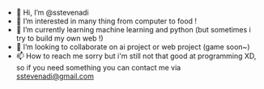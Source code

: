 - 👋 Hi, I’m @sstevenadi
- 👀 I’m interested in many thing from computer to food !
- 🌱 I’m currently learning machine learning and python (but sometimes i try to build my own web !)
- 💞️ I’m looking to collaborate on ai project or web project (game soon~)
- 📫 How to reach me sorry but i'm still not that good at programming XD, so if you need something you can contact me via sstevenadi@gmail.com

<!---
sstevenadi/sstevenadi is a ✨ special ✨ repository because its `README.md` (this file) appears on your GitHub profile.
You can click the Preview link to take a look at your changes.
--->
